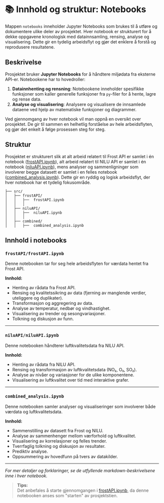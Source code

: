 # 📚 Innhold og struktur: Notebooks

Mappen `notebooks` inneholder Jupyter Notebooks som brukes til å utføre og dokumentere ulike deler av prosjektet. Hver notebook er strukturert for å dekke  oppgavene kronologisk med datainnsamling, rensing, analyse og visualisering. Dette gir en tydelig arbeidsflyt og gjør det enklere å forstå og reprodusere resultatene.

## Beskrivelse

Prosjektet bruker **Jupyter Notebooks** for å håndtere miljødata fra eksterne API-er. Notebookene har to hovedroller:

1. **Datainnhenting og rensning**: Notebookene inneholder spesifikke funksjoner som kaller generelle funksjoner fra `py`-filer for å hente, lagre og rense data.
2. **Analyse og visualisering**: Analysere og visualisere de innsamlede dataene ved hjelp av matematiske funksjoner og diagrammer.

Ved gjennomgang av hver notebook vil man oppnå en oversikt over prosjektet. De gir til sammen en helhetlig forståelse av hele arbeidsflyten, og gjør det enkelt å følge prosessen steg for steg. 

## Struktur

Prosjektet er strukturert slik at alt arbeid relatert til Frost API er samlet i én notebook ([frostAPI.ipynb](../notebooks/frostAPI/frostAPI.ipynb)), alt arbeid relatert til NILU API er samlet i én notebook ([niluAPI.ipynb](../notebooks/niluAPI/niluAPI.ipynb)), mens analyser og sammenligninger som involverer begge datasett er samlet i en felles notebook ([combined_analysis.ipynb](../notebooks/combined/combined_analysis.ipynb.)). Dette gir en ryddig og logisk arbeidsflyt, der hver notebook har et tydelig fokusområde. 

```
├── src/
│   ├── frostAPI/              
│   │   ├──  frostAPI.ipynb 
│   │   │
│   ├── niluAPI/              
│   │   ├──  niluAPI.ipynb 
│   │   │
│   ├── combined/              
│   │   ├──  combined_analysis.ipynb 

```

## Innhold i notebooks

### `frostAPI/frostAPI.ipynb`
Denne notebooken tar for seg hele arbeidsflyten for værdata hentet fra Frost API.

**Innhold:**
- Henting av rådata fra Frost API.
- Rensing og kvalitetssikring av data (fjerning av manglende verdier, uteliggere og duplikater).
- Transformasjon og aggregering av data.
- Analyse av temperatur, nedbør og vindhastighet.
- Visualisering av trender og sesongvariasjoner.
- Tolkning og diskusjon av funn.

---

### `niluAPI/niluAPI.ipynb`
Denne notebooken håndterer luftkvalitetsdata fra NILU API.  

**Innhold:**
- Henting av rådata fra NILU API.
- Rensing og transformasjon av luftkvalitetsdata (NO₂, O₃, SO₂).
- Analyse av nivåer og variasjoner for de ulike komponentene.
- Visualisering av luftkvalitet over tid med interaktive grafer.

---

### `combined_analysis.ipynb`
Denne notebooken samler analyser og visualiseringer som involverer både værdata og luftkvalitetsdata.  

**Innhold:**
- Sammenstilling av datasett fra Frost og NILU.
- Analyse av sammenhenger mellom værforhold og luftkvalitet.
- Visualisering av korrelasjoner og felles trender.
- Tverrfaglig tolkning og diskusjon av resultater.
- Prediktiv analyse.
- Oppsummering av hovedfunn på tvers av datakilder.

---

*For mer detaljer og forklaringer, se de utfyllende markdown-beskrivelsene inne i hver notebook.*

> **Tips:**  
> Det anbefales å starte gjennomgangen i [frostAPI.ipynb](../notebooks/frostAPI/frostAPI.ipynb), da denne notebooken anses som "starten" av prosjektstien. 